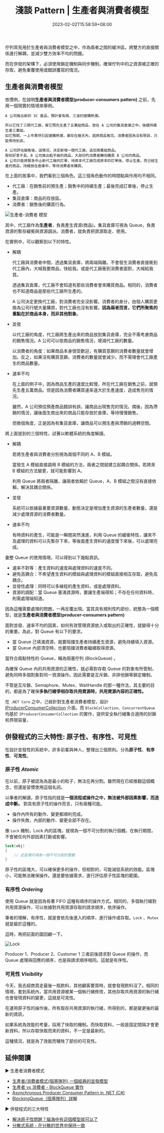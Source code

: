 ﻿---
title: 淺談 Pattern | 生產者與消費者模型
description: 佇列常見用於生產者與消費者模型之中，作為兩者之間的緩沖區。將雙方的直接關係進行解耦，並減少雙方效率不均的問題。
date: 2023-02-02T15:58:59+08:00
categories:
  - Pattern
tags:
  - 系統架構
keywords:
  - producer-consumers
  - pattern
slug: producer-consumers
lastmod: 2023-06-28T10:10:47+08:00
---

佇列常見用於生產者與消費者模型之中，作為兩者之間的緩沖區。將雙方的直接關係進行解耦，並減少雙方效率不均的問題。

而在併發的架構下，必須使用鎖定機制與同步機制，確保佇列中的之資源被正確的存取，避免重覆使用或錯誤覆寫的情況。

<!--more-->

## 生產者與消費者模型

依慣例，在說明**生產者與消費者模型(producer-consumers pattern)** 之前，先用一個現實的情境來舉例。

```Plan
A 公司推出新的 3C 產品，預計會有兩、三波的搶購熱潮。

所以它找了三間代工廠，幫它預先生產了五萬組商品，放在 A 公司的集貨倉庫之中。後續持續生產三萬組。
如它預期，一上巿果然引起搶購熱潮，庫存在幾天內，就將商品售完。消費者因為沒有現貨，只能等待到貨。

A 公司評估銷售後，這情況，決定新增一間代工廠，追加兩萬組商品。
那知好景不長，B 公司推出殺手級的商品，大部份旳消費者轉向購買 B 公司的商品。
A 公司只能將緊急中止新代工廠的訂單，待原本代工廠完成原本的訂單後，停止生產。而己經生產的商品，持續放在倉庫中，等待消費者來購買。
```

在上面的故事中，我們看到三個角色。這三個角色動作的時間點與作用均不相同。

- 代工廠：在銷售前的預生產；銷售中的持續生產；最後完成訂單後，停止生產。
- 集貨倉庫：商品的存放區。
- 消費者：銷售後的購買行為。

![生產者-消費者 模型](./images/producer-customer-pattern.png)

其中，代工廠作為**生產者**，負責產生資源(商品)。集貨倉庫可視為 Queue，負責資源的暫存緩衝與資源調派。消費者，就負責把資源取走、使用。

在實例中，可以觀察到以下的特性。

- 解耦

  代工廠與消費者中間，透過集貨倉庫，將兩端隔離。不會發生消費者直接衝到代工廠內，大喊我要商品，快給我。或是代工廠衝到消費者面對，大喊給我買。

  透過集貨倉庫，代工廠不會知道有那些消費者會來購買商品。相同的，消費者也不知道商品是那些代工廠所生產的。

  A 公司決定更換代工廠，對消費者完全沒影響。消費者的身分，由個人購買更換為公司行號大量購買，對代工廠也沒有影響。**因為兩者而言，它們所聚焦的重點在於商品本身，而非其他對象**。

- 並發

  以代工廠的角度，代工廠將生產出來的商品放到集貨倉庫，完全不需考慮商品的銷售情況。A 公司可以依商品的銷售情況，增減代工廠的數量。

  以消費者的角度：如果商品本身很受歡迎，有購買意願的消費者數量就會增加。反之，如果沒有購買意願，消費者的數量就會減少。而不需理會代工廠產生的商品數量。

- 速率不均

  在上面的例子中，因為商品生產的速度比較慢，所在代工廠在銷售之前，就預先生產五萬商品。但是因為消費者購買速率遠大於生產速度，造成售完的情況。

  雖然，A 公司預估預產商品錯誤有誤，讓商品出現售完的情況。偶後，因為滯銷的情況，讓後面生商出來的商品只能存放於倉庫，等待慢慢銷售。

  但換個角度，正是因為有集貨倉庫，讓商品可以預生產與滯銷的週轉空間。

將上面提到的三個特性，試著以軟體系統的角度解讀。

- 解耦

  若將生產者與消費者分別視為兩個不同的 A、B 模組。

  當發生 A 模組直接調用 B 模組的方法，兩者之間就建立起耦合關係。若將來 B 模組的方法變更，就可能影響到 A。

  利用 Queue 將兩者隔離，讓兩者依賴於 Queue，A、B 模組之間沒有直接依賴，解決其耦合關係。

- 並發

  系統可以依據最重要資源數量，動態決定是增加產生資源的生產者數量，還是減少處理資源的消費者數量。

- 速率不均

  有時資料的產生，可能是一瞬間突然湧進，利用 Queue 的緩衝特性，讓來不及處理的資料可以先暫存下來，等後面產生資料的速度慢下來後，可以處理完成。

彙整 Queue 的使用情境，可以得到以下幾點資訊。

- 速率不對等：產生資料的速度與處理資料的速度不同。
- 避免高耦合：不希望產生資料的模組與處理資料的模組直接相互存取，避免高耦合。
- 並發性處理：同時可以多線程的產生資料，或是處理資料。
- 資源的調配：當 Queue 塞滿資源時，要讓生產端得知；不存在任何資料時，則需處理端知道。

因為這種需要處理的問題，一再反覆出現。當其具有規則性旳部份，統整為一個模型，就是**生產者與消費者模型(producer-consumers pattern)**

面對並發、速率不均的因素，如何有效管理資源放入或取出的正確性，就變得十分的重要。為此，對 Queue 有以下的要求。

- 當 Queue 己填滿資源，就要阻擋生產者持續產生資源，避免持續填入資源。
- 當 Queue 內部清空時，也要阻擋消費者繼續取得資源。

當符合兩點特性的 Queue，稱為阻塞佇列 (BlockQueue) 。

為確保 Queue 內的共用資源的正確性，就必需對存取 Queue 的對象有所管制，避免同時多個對象對同一資源操作。因此需要是互斥鎖、非排他鎖等鎖定機制。

不管是互斥鎖、Semaphore、Mutex、WaitHandle 的那一種作法，其主要的目的，都是為了確保**多執行緒爭相存取共用資源時，共用資源內容的正確性。**

在 `.NET Core` 之中，己經針對生產者消費者模型，設計 [IProducerConsumerCollection](https://docs.microsoft.com/zh-tw/dotnet/api/system.collections.concurrent.iproducerconsumercollection-1) 介面。而 `BlockCollection`、`ConcurrentQueue` 均基於 `IProducerConsumerCollection` 的實作，提供安全執行緒集合適用的封鎖和界限容量，

## 併發程式的三大特性: 原子性、有序性、可見性

在設計並發性的系統中，許多前輩與神人，整理出三個原則。分為**原子性**、**有序性**、**可見性**。

### 原子性 *Atomic*

在以前，原子被認為為是最小的粒子，無法在再分割。雖然現在已經推翻這個概念，但還是習慣使用這個名詞。

以筆者的解讀，原子性指的就是**一個流程或操作之中，無法被外部因素影響，而造成中斷。** 對具有原子性的操作而言，只有兩種可能。

- 操作內所有的動作、變更都順利完成。
- 操作失敗，內部的動作、變更全部不存在。

像 `Lock` 機制，Lock 內的區塊，就視為一個不可分割的執行個體。在執行期間，不會被任何外部因素打斷或影響。

```c#
lock(obj)
{
    // 此區塊可視為一個不可分割的整體
}
```

原子性的區塊大，可以確保更多的操作，但相對的，可能減低系統的效能。區塊小，可能無法確保操作。還是要依據需求，進行評估原子性區塊的範圍。

### 有序性 *Ordering*

使用 Queue 就是因為有著 FIFO 這種有順序的操作方式。相同的，多個執行緒對共用資源操作，可以依據對共用資源存取的請求順序，依序操作。

筆者的理解，有序性，就是會依先後進入的順序，進行操作或存取。`Lock` 、`Mutex` 就是屬於這種的。

這時，再把前面的圖回顧一下。

![Lock](./images/Lock.png)

Producer 1、Producer 2、Customer 1 三者前後請求對 Queue 的操作，而 Queue 處理與回應的順序，也是與請求順序相同。這就是有序性。

### 可見性 *Visibility*

今天，我去超商買走最後一瓶飲料，其他顧客要買時，就會發現飲料沒了。相同的情境，套到系統內，當共用資源被某一個執行緒修改，其他存取共用資源的執行緒也會發現資料的變更，這就是可見性。

在運用原子性的操作後，所有取存共用資源的執行緒，所得到的，都是變更後的最新的資訊，

如果系統為效能的考量，採用了快取的機制。而快取資料，一般是固定間隔才會更新資料，所以存取快取而來的資料，不一定是最新的。

這種情況，就是為了效能而犧牲了部份的可見性。

## 延伸閱讀

▶ 生產者消費者模式

- [生產者/消費者模式(阻塞隊列) 一個經典的並發模型](https://blog.csdn.net/canot/article/details/51541920)
- [生產者 vs 消費者 - BlockQueue 實作](https://columns.chicken-house.net/2008/10/18/生產者-vs-消費者-blockqueue-實作/)
- [Asynchronous Producer Consumer Pattern in .NET (C#)](https://www.dotnetcurry.com/dotnetcore/1509/async-dotnetcore-pattern)
- [BlockingQueue（阻塞隊列）詳解](https://www.cnblogs.com/tjudzj/p/4454490.html)

▶ 併發程式的三大特性

- [解決原子性問題？腦海中有這個模型就可以了](https://juejin.im/post/5d8814975188253f6c75e179)
- [分散式系統 - 在分散的世界中保持一致](https://ithelp.ithome.com.tw/users/20121042/ironman/2792)
